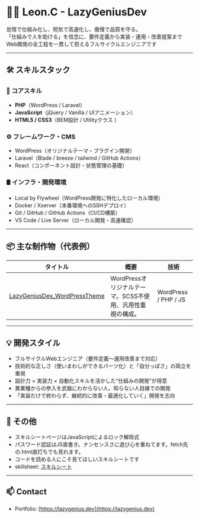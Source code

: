 # 👨‍💻 Leon.C - LazyGeniusDev

怠惰で仕組み化し、短気で高速化し、傲慢で品質を守る。  
「仕組みで人を助ける」を信念に、要件定義から実装・運用・改善提案まで  
Web開発の全工程を一貫して担えるフルサイクルエンジニアです

---

## 🛠 スキルスタック

### 🧠 コアスキル
- **PHP**（WordPress / Laravel）
- **JavaScript**（jQuery / Vanilla / UIアニメーション）
- **HTML5 / CSS3**（BEM設計 / Utilityクラス ）

### ⚙️ フレームワーク・CMS
- WordPress（オリジナルテーマ・プラグイン開発）
- Laravel（Blade / breeze / tailwind / GitHub Actions）
- React（コンポーネント設計・状態管理の基礎）

### 🛢 インフラ・開発環境
- Local by Flywheel（WordPress開発に特化したローカル環境）
- Docker / Xserver（本番環境へのSSHデプロイ）
- Git / GitHub / GitHub Actions（CI/CD構築）
- VS Code / Live Server（ローカル開発・高速確認）

---

## 📦 主な制作物（代表例）

| タイトル | 概要 | 技術 |
|----------|------|------|
| [LazyGeniusDev_WordPressTheme](https://github.com/Leon20200809/LazyGeniusDev_WordPressTheme) | WordPressオリジナルテーマ。SCSS不使用、汎用性重視の構成。 | WordPress / PHP / JS |


---

## 💡 開発スタイル

- フルサイクルWebエンジニア（要件定義〜運用改善まで対応）
- 技術的な正しさ（使いまわしができるパーツ化）と「自分っぽさ」の両立を重視
- 設計力 × 実装力 × 自動化スキルを活かした“仕組みの開発”が得意
- 異業種からの参入を武器にわからない人、知らない人目線での開発
- 「実装だけで終わらず、継続的に改善・最適化していく」開発を志向

---

## 🧭 その他

- スキルシートページはJavaScriptによるロック解除式  
- パスワード認証はJS直書き。ナンセンスさに遊び心を重ねてます。fetch先の.html直打ちでも見れます。 
- コードを読める人にこそ見てほしいスキルシートです
- skillsheet: <a href="https://lazygenius.dev/wp-content/uploads/skill-sheet/index.html" target="_blank" rel="noopener noreferrer">スキルシート</a>

---

## 📫 Contact

- Portfolio: [https://lazygenius.dev](https://lazygenius.dev)
